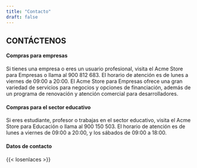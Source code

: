 ```yaml
---
title: "Contacto"
draft: false
---
```

## CONTÁCTENOS

#### Compras para empresas
Si tienes una empresa o eres un usuario profesional, visita el Acme Store para Empresas o llama al 900 812 683. El horario de atención es de lunes a viernes de 09:00 a 20:00. El Acme Store para Empresas ofrece una gran variedad de servicios para negocios y opciones de financiación, además de un programa de renovación y atención comercial para desarrolladores.

#### Compras para el sector educativo
Si eres estudiante, profesor o trabajas en el sector educativo, visita el Acme Store para Educación o llama al 900 150 503. El horario de atención es de lunes a viernes de 09:00 a 20:00, y los sábados de 09:00 a 18:00.

#### Datos de contacto 
{{< losenlaces >}}
